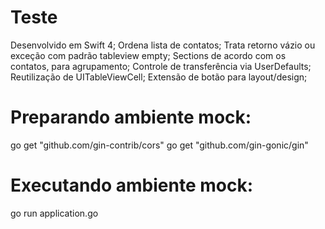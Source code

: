 # Teste

Desenvolvido em Swift 4;
Ordena lista de contatos;
Trata retorno vázio ou exceção com padrão tableview empty;
Sections de acordo com os contatos, para agrupamento;
Controle de transferência via UserDefaults;
Reutilização de UITableViewCell;
Extensão de botão para layout/design;

# Preparando ambiente mock:

go get "github.com/gin-contrib/cors"
go get "github.com/gin-gonic/gin"

# Executando ambiente mock:

go run application.go
